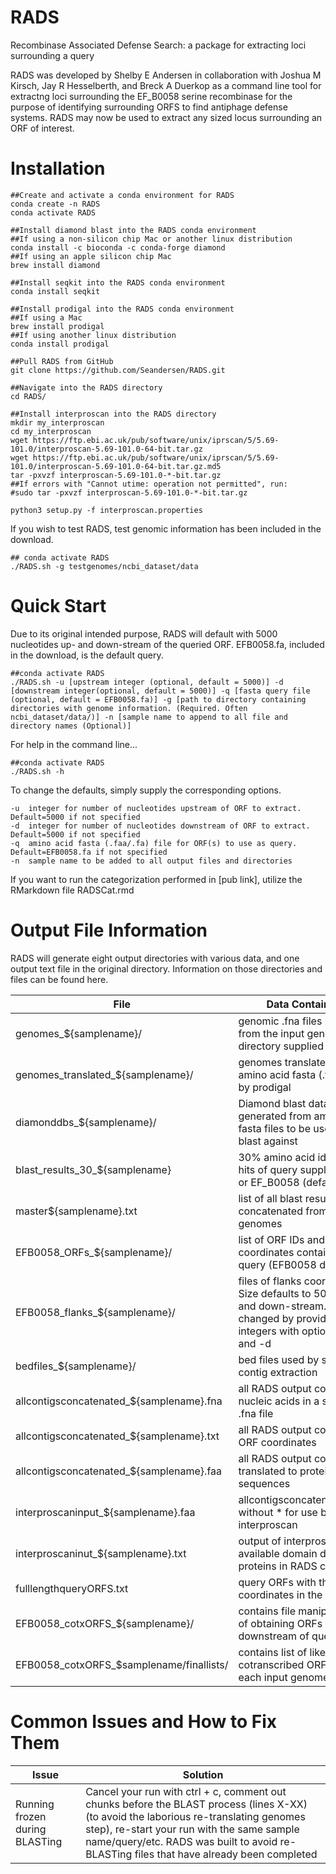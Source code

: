 # RADS
Recombinase Associated Defense Search: a package for extracting loci surrounding a query


RADS was developed by Shelby E Andersen in collaboration with Joshua M Kirsch, Jay R Hesselberth, and Breck A Duerkop as a command line tool for extractng loci surrounding the EF_B0058 serine recombinase for the purpose of identifying surrounding ORFS to find antiphage defense systems. RADS may now be used to extract any sized locus surrounding an ORF of interest.

# Installation

```{bash}
##Create and activate a conda environment for RADS
conda create -n RADS
conda activate RADS

##Install diamond blast into the RADS conda environment
##If using a non-silicon chip Mac or another linux distribution
conda install -c bioconda -c conda-forge diamond
##If using an apple silicon chip Mac
brew install diamond

##Install seqkit into the RADS conda environment
conda install seqkit

##Install prodigal into the RADS conda environment
##If using a Mac
brew install prodigal
##If using another linux distribution
conda install prodigal

##Pull RADS from GitHub
git clone https://github.com/Seandersen/RADS.git

##Navigate into the RADS directory
cd RADS/

##Install interproscan into the RADS directory
mkdir my_interproscan
cd my_interproscan
wget https://ftp.ebi.ac.uk/pub/software/unix/iprscan/5/5.69-101.0/interproscan-5.69-101.0-64-bit.tar.gz
wget https://ftp.ebi.ac.uk/pub/software/unix/iprscan/5/5.69-101.0/interproscan-5.69-101.0-64-bit.tar.gz.md5
tar -pxvzf interproscan-5.69-101.0-*-bit.tar.gz
##If errors with "Cannot utime: operation not permitted", run:
#sudo tar -pxvzf interproscan-5.69-101.0-*-bit.tar.gz

python3 setup.py -f interproscan.properties
```

If you wish to test RADS, test genomic information has been included in the download.
```{bash}
## conda activate RADS
./RADS.sh -g testgenomes/ncbi_dataset/data
```

# Quick Start
Due to its original intended purpose, RADS will default with 5000 nucleotides up- and down-stream of the queried ORF. EFB0058.fa, included in the download, is the default query. 

```{bash}
##conda activate RADS
./RADS.sh -u [upstream integer (optional, default = 5000)] -d [downstream integer(optional, default = 5000)] -q [fasta query file (optional, default = EFB0058.fa)] -g [path to directory containing directories with genome information. (Required. Often ncbi_dataset/data/)] -n [sample name to append to all file and directory names (Optional)]
```

For help in the command line...
```{bash}
##conda activate RADS
./RADS.sh -h
```

To change the defaults, simply supply the corresponding options.
```{bash}
-u	integer for number of nucleotides upstream of ORF to extract. Default=5000 if not specified
-d	integer for number of nucleotides downstream of ORF to extract. Default=5000 if not specified
-q	amino acid fasta (.faa/.fa) file for ORF(s) to use as query. Default=EFB0058.fa if not specified
-n  sample name to be added to all output files and directories
```

If you want to run the categorization performed in [pub link], utilize the RMarkdown file RADSCat.rmd

# Output File Information
RADS will generate eight output directories with various data, and one output text file in the original directory. Information on those directories and files can be found here.

| File | Data Contained |
| --- | --- |
| genomes_${samplename}/ | genomic .fna files parsed from the input genomes directory supplied by -g |
| genomes_translated_${samplename}/ | genomes translated into amino acid fasta (.faa) files by prodigal |
| diamonddbs_${samplename}/ | Diamond blast databases generated from amino acid fasta files to be used to blast against |
| blast_results_30_${samplename} | 30% amino acid identity hits of query supplied by -q or EF_B0058 (default) |
| master${samplename}.txt | list of all blast results concatenated from all genomes |
| EFB0058_ORFs_${samplename}/ | list of ORF IDs and coordinates containing query (EFB0058 default) |
| EFB0058_flanks_${samplename}/ | files of flanks coordinates. Size defaults to 5000nt up- and down-stream. Can be changed by providing integers with options -u and -d |
| bedfiles_${samplename}/ | bed files used by seqkit for contig extraction |
| allcontigsconcatenated_${samplename}.fna | all RADS output contigs as nucleic acids in a single .fna file |
| allcontigsconcatenated_${samplename}.txt | all RADS output contigs' ORF coordinates |
| allcontigsconcatenated_${samplename}.faa | all RADS output contigs translated to protein sequences |
|interproscaninput_${samplename}.faa | allcontigsconcatenated_.faa without * for use by interproscan |
| interproscaninut_${samplename}.txt | output of interproscan - all available domain data for proteins in RADS contigs |
| fulllengthqueryORFS.txt | query ORFs with the flank coordinates in the IDs |
| EFB0058_cotxORFS_${samplename}/ | contains file manipulations of obtaining ORFs downstream of query |
| EFB0058_cotxORFS_$samplename/finallists/ | contains list of likely cotranscribed ORFs for each input genome |

# Common Issues and How to Fix Them
| Issue | Solution |
| --- | --- |
| Running frozen during BLASTing | Cancel your run with ctrl + c, comment out chunks before the BLAST process (lines X-XX) (to avoid the laborious re-translating genomes step), re-start your run with the same sample name/query/etc. RADS was built to avoid re-BLASTing files that have already been completed |

